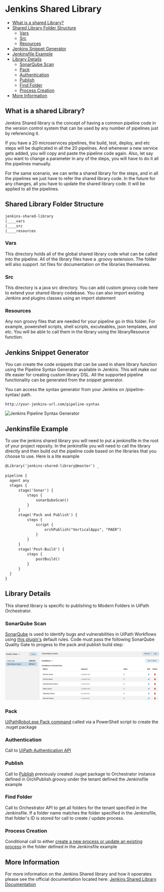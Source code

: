 # Jenkins Shared Library<!-- omit in toc -->


- [What is a shared Library?](#what-is-a-shared-library)
- [Shared Library Folder Structure](#shared-library-folder-structure)
  - [Vars](#vars)
  - [Src](#src)
  - [Resources](#resources)
- [Jenkins Snippet Generator](#jenkins-snippet-generator)
- [Jenkinsfile Example](#jenkinsfile-example)
- [Library Details](#library-details)
  - [SonarQube Scan](#sonarqube-scan)
  - [Pack](#pack)
  - [Authentication](#authentication)
  - [Publish](#publish)
  - [Find Folder](#find-folder)
  - [Process Creation](#process-creation)
- [More Information](#more-information)


## What is a shared Library?

Jenkins Shared library is the concept of having a common pipeline code in the version control system that can be used by any number of pipelines just by referencing it.

If you have a 20 microservices pipelines, the build, test, deploy, and etc steps will be duplicated in all the 20 pipelines. And whenever a new service gets added, you will copy and paste the pipeline code again. Also, let say you want to change a parameter in any of the steps, you will have to do it all the pipelines manually.

For the same scenario, we can write a shared library for the steps, and in all the pipelines we just have to refer the shared library code. In the future for any changes, all you have to update the shared library code. It will be applied to all the pipelines.

## Shared Library Folder Structure

    jenkins-shared-library
    |____vars
    |____src
    |____resources

### Vars

This directory holds all of the global shared library code what can be called into the pipeline. All of the library files have a .groovy extension. The folder will also support .txt files for documentation on the libraries themselves.

### Src

This directory is a java src directory. You can add custom groovy code here to extend your shared library codebase. You can also import existing Jenkins and plugins classes using an import statement

### Resources

Any non groovy files that are needed for your pipeline go in this folder. For example, powershell scripts, shell scripts, excuteables, json templates, and etc. You will be able to call them in the library using the libraryResource function.

## Jenkins Snippet Generator

You can create the code snippets that can be used in share library function using the Pipeline Syntax Generator available in Jenkins. This will make our life easier for creating custom library DSL. All the supported pipeline functionality can be generated from the snippet generator.

You can access the syntax generator from your Jenkins on /pipeline-syntax/ path. 

    http://your-jenkins-url.com/pipeline-syntax

![Jenkins Pipeline Syntax Generator](https://github.com/VerticalApps-DevOps/jenkins-modern-folder-shared-library/blob/master/resources/Jenkins-Pipeline-Generator.png "Jenkins Pipeline Syntax Generator") 

## Jenkinsfile Example

To use the jenkins shared library you will need to put a jenkinsfile in the root of your project reposity. In the jenkinsfile you will need to call the library directly and then build out the pipeline code based on the libraries that you choose to use. Here is a lite example

    @Library('jenkins-shared-library@master') _

    pipeline {
      agent any
      stages {
          stage('Sonar') {
              steps {
                  sonarQubeScan()
              }
          }
          stage('Pack and Publish') {
              steps {
                  script {
                      orchPublish("VerticalApps", "PAER") 
                  }
              }
          }
          stage('Post-Build') {
              steps {
                  postBuild()
              }
          }
      }
    }

## Library Details

This shared library is specific to publishing to Modern Folders in UiPath Orchestrator. 

### SonarQube Scan

[SonarQube](https://www.sonarqube.org/) is used to identify bugs and vulnerabilities in UiPath Workflows using [this plugin's](https://github.com/KeithEmanuel/sonar-uipath-plugin) default rules. Code must pass the following SonarQube Quality Gate to progess to the pack and publish build step:

![VerticalApps RPA Quality Gate](https://github.com/VerticalApps-DevOps/jenkins-modern-folder-shared-library/blob/master/resources/sonarqube-quality-gate.png "VerticalApps RPA Quality Gate")

### Pack

[UiPathRobot.exe Pack command](https://docs.uipath.com/robot/docs/arguments-description#section-the-pack-command) called via a PowerShell script to create the .nuget package 

### Authentication

Call to [UiPath Authentication API](https://docs.uipath.com/orchestrator/v2019/reference/authenticating)

### Publish

Call to [Publish](https://docs.uipath.com/orchestrator/v2019/reference/packages-requests) previously created .nuget package to Orchestrator instance defined in OrchPublish.groovy under the tenant defined the Jenkinsfile example

### Find Folder

Call to Orchestrator API to get all folders for the tenant specified in the Jenkinsfile. If a folder name matches the folder specified in the Jenkinsfile, that folder's ID is stored for call to create / update process.

### Process Creation

Conditional call to either [create a new process or update an existing process](https://docs.uipath.com/orchestrator/v2019/reference/processes-requests) in the folder defined in the Jenkinsfile example

## More Information

For more information on the Jenkins Shared library and how it opoerates please see the official documentation located here: [Jenkins Shared Library Documentation](https://jenkins.io/doc/book/pipeline/shared-libraries/)
